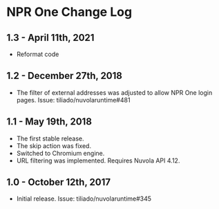 NPR One Change Log
======================

1.3 - April 11th, 2021
----------------------

 * Reformat code

1.2 - December 27th, 2018
-------------------------

  * The filter of external addresses was adjusted to allow NPR One login pages. Issue: tiliado/nuvolaruntime#481

1.1 - May 19th, 2018
--------------------

  * The first stable release.
  * The skip action was fixed.
  * Switched to Chromium engine.
  * URL filtering was implemented. Requires Nuvola API 4.12.

1.0 - October 12th, 2017
------------------------

  * Initial release. Issue: tiliado/nuvolaruntime#345
